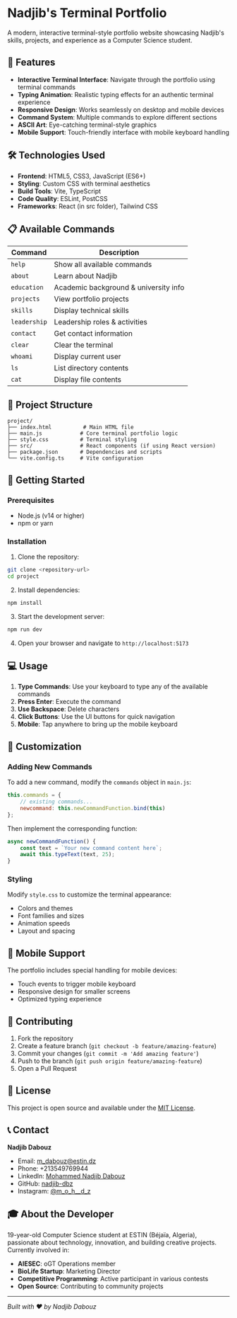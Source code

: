 # Nadjib's Terminal Portfolio

A modern, interactive terminal-style portfolio website showcasing Nadjib's skills, projects, and experience as a Computer Science student.

## 🚀 Features

- **Interactive Terminal Interface**: Navigate through the portfolio using terminal commands
- **Typing Animation**: Realistic typing effects for an authentic terminal experience
- **Responsive Design**: Works seamlessly on desktop and mobile devices
- **Command System**: Multiple commands to explore different sections
- **ASCII Art**: Eye-catching terminal-style graphics
- **Mobile Support**: Touch-friendly interface with mobile keyboard handling

## 🛠️ Technologies Used

- **Frontend**: HTML5, CSS3, JavaScript (ES6+)
- **Styling**: Custom CSS with terminal aesthetics
- **Build Tools**: Vite, TypeScript
- **Code Quality**: ESLint, PostCSS
- **Frameworks**: React (in src folder), Tailwind CSS

## 📋 Available Commands

| Command | Description |
|---------|-------------|
| `help` | Show all available commands |
| `about` | Learn about Nadjib |
| `education` | Academic background & university info |
| `projects` | View portfolio projects |
| `skills` | Display technical skills |
| `leadership` | Leadership roles & activities |
| `contact` | Get contact information |
| `clear` | Clear the terminal |
| `whoami` | Display current user |
| `ls` | List directory contents |
| `cat` | Display file contents |

## 🎯 Project Structure

```
project/
├── index.html          # Main HTML file
├── main.js            # Core terminal portfolio logic
├── style.css          # Terminal styling
├── src/               # React components (if using React version)
├── package.json       # Dependencies and scripts
└── vite.config.ts     # Vite configuration
```

## 🚀 Getting Started

### Prerequisites

- Node.js (v14 or higher)
- npm or yarn

### Installation

1. Clone the repository:
```bash
git clone <repository-url>
cd project
```

2. Install dependencies:
```bash
npm install
```

3. Start the development server:
```bash
npm run dev
```

4. Open your browser and navigate to `http://localhost:5173`

## 💻 Usage

1. **Type Commands**: Use your keyboard to type any of the available commands
2. **Press Enter**: Execute the command
3. **Use Backspace**: Delete characters
4. **Click Buttons**: Use the UI buttons for quick navigation
5. **Mobile**: Tap anywhere to bring up the mobile keyboard

## 🎨 Customization

### Adding New Commands

To add a new command, modify the `commands` object in `main.js`:

```javascript
this.commands = {
    // existing commands...
    newcommand: this.newCommandFunction.bind(this)
};
```

Then implement the corresponding function:

```javascript
async newCommandFunction() {
    const text = `Your new command content here`;
    await this.typeText(text, 25);
}
```

### Styling

Modify `style.css` to customize the terminal appearance:
- Colors and themes
- Font families and sizes
- Animation speeds
- Layout and spacing

## 📱 Mobile Support

The portfolio includes special handling for mobile devices:
- Touch events to trigger mobile keyboard
- Responsive design for smaller screens
- Optimized typing experience

## 🤝 Contributing

1. Fork the repository
2. Create a feature branch (`git checkout -b feature/amazing-feature`)
3. Commit your changes (`git commit -m 'Add amazing feature'`)
4. Push to the branch (`git push origin feature/amazing-feature`)
5. Open a Pull Request

## 📄 License

This project is open source and available under the [MIT License](LICENSE).

## 📞 Contact

**Nadjib Dabouz**
- Email: m_dabouz@estin.dz
- Phone: +213549769944
- LinkedIn: [Mohammed Nadjib Dabouz](https://www.linkedin.com/in/mohammed-nadjib-dabouz-47679b351/)
- GitHub: [nadjib-dbz](https://github.com/nadjib-dbz)
- Instagram: [@m_o_h__d_z](https://www.instagram.com/m_o_h__d_z/)

## 🎓 About the Developer

19-year-old Computer Science student at ESTIN (Béjaïa, Algeria), passionate about technology, innovation, and building creative projects. Currently involved in:

- **AIESEC**: oGT Operations member
- **BioLife Startup**: Marketing Director
- **Competitive Programming**: Active participant in various contests
- **Open Source**: Contributing to community projects

---

*Built with ❤️ by Nadjib Dabouz*
